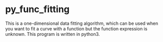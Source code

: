 # py_func_fitting
This is a one-dimensional data fitting algorithm, which can be used when you want to fit a curve with a function but the function expression is unknown. This program is written in python3.
